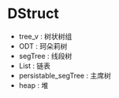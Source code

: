 # DStruct
- tree_v : 树状树组
- ODT : 珂朵莉树
- segTree : 线段树
- List : 链表 
- persistable_segTree : 主席树 
- heap : 堆
